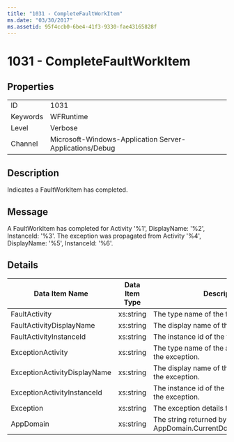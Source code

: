 ```yaml
---
title: "1031 - CompleteFaultWorkItem"
ms.date: "03/30/2017"
ms.assetid: 95f4ccb0-6be4-41f3-9330-fae43165828f
---
```

# 1031 - CompleteFaultWorkItem
## Properties  
  
|||  
|-|-|  
|ID|1031|  
|Keywords|WFRuntime|  
|Level|Verbose|  
|Channel|Microsoft-Windows-Application Server-Applications/Debug|  
  
## Description  
 Indicates a FaultWorkItem has completed.  
  
## Message  
 A FaultWorkItem has completed for Activity '%1', DisplayName: '%2', InstanceId: '%3'. The exception was propagated from Activity '%4', DisplayName: '%5', InstanceId: '%6'.  
  
## Details  
  
|Data Item Name|Data Item Type|Description|  
|--------------------|--------------------|-----------------|  
|FaultActivity|xs:string|The type name of the fault activity.|  
|FaultActivityDisplayName|xs:string|The display name of the fault activity.|  
|FaultActivityInstanceId|xs:string|The instance id of the fault activity.|  
|ExceptionActivity|xs:string|The type name of the activity that threw the exception.|  
|ExceptionActivityDisplayName|xs:string|The display name of the activity that threw the exception.|  
|ExceptionActivityInstanceId|xs:string|The instance id of the activity that threw the exception.|  
|Exception|xs:string|The exception details for the exception|  
|AppDomain|xs:string|The string returned by AppDomain.CurrentDomain.FriendlyName.|
